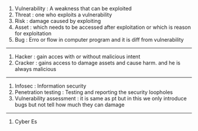 1. Vulnerability : A weakness that can be exploited
2. Threat : one who exploits a vulnerability
3. Risk : damage caused by exploiting
4. Asset : which needs to be accessed after exploitation or which is reason for exploitation
5. Bug : Erro or flow in computer program and it is diff from vulnerability
---
1. Hacker : gain acces with or without malicious intent
2. Cracker : gains access to damage assets and cause harm. and he is always malicious
---
1. Infosec : Information security
2. Penetration testing : Testing and reporting the security loopholes
3. Vulnerability assessment : it is same as pt but in this we only introduce bugs but not tell how much they can damage
--- 
1. Cyber Es